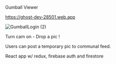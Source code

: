 Gumball Viewer

https://ghost-dev-28501.web.app

![GumballLogin (2)](https://user-images.githubusercontent.com/71734708/106510512-061ae100-649d-11eb-9cf8-bdc04d4509a4.png)


Turn cam on - Drop a pic !

Users can post a temporary pic to communal feed.

React app w/ redux, firebase auth and firestore
